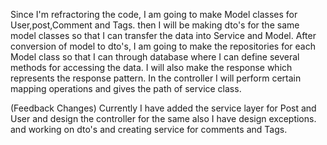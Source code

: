 Since I'm refractoring the code, I am going to make Model classes for User,post,Comment and Tags. then I will be making dto's for the same model classes so that I can transfer the data into Service and Model. After conversion of model to dto's, I am going to make the repositories for each Model class so that I can through database where I can define several methods for accessing the data. I will also make the response which represents the response pattern. In the controller I will perform certain mapping operations and gives the path of service class.

(Feedback Changes) Currently I have added the service layer for Post and User and design the controller for the same also I have design exceptions. and working on dto's and creating service for comments and Tags. 
